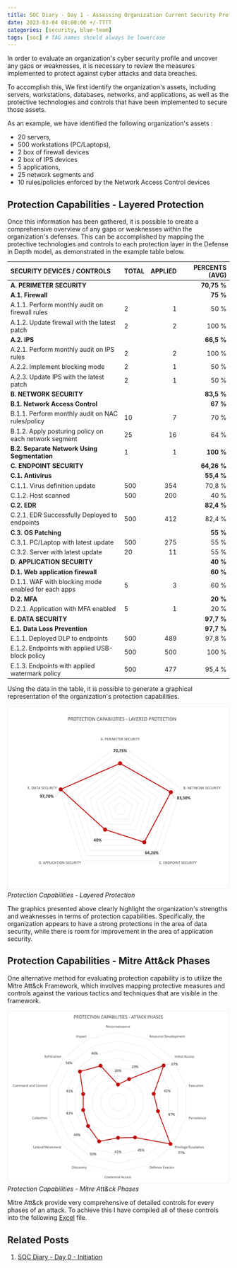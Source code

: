 ```yaml
---
title: SOC Diary - Day 1 - Assessing Organization Current Security Profile
date: 2023-03-04 08:00:00 +/-TTTT
categories: [security, blue-team]
tags: [soc] # TAG names should always be lowercase
---
```


In order to evaluate an organization's cyber security profile and uncover any gaps or weaknesses, it is necessary to review the measures implemented to protect against cyber attacks and data breaches.

To accomplish this, We first identify the organization's assets, including servers, workstations, databases, networks, and applications, as well as the protective technologies and controls that have been implemented to secure those assets.

As an example, we have identified the following organization's assets :

- 20 servers,
- 500 workstations (PC/Laptops),
- 2 box of firewall devices
- 2 box of IPS devices
- 5 applications,
- 25 network segments and
- 10 rules/policies enforced by the Network Access Control devices

## Protection Capabilities - Layered Protection

Once this information has been gathered, it is possible to create a comprehensive overview of any gaps or weaknesses within the organization's defenses. This can be accomplished by mapping the protective technologies and controls to each protection layer in the Defense in Depth model, as demonstrated in the example table below.

| SECURITY DEVICES / CONTROLS                           | TOTAL | APPLIED | PERCENTS (AVG) |
| :---------------------------------------------------- | :---- | ------: | -------------: |
| **A. PERIMETER SECURITY**                             |       |         |    **70,75 %** |
| **A.1. Firewall**                                     |       |         |       **75 %** |
| A.1.1. Perform monthly audit on firewall rules        | 2     |       1 |           50 % |
| A.1.2. Update firewall with the latest patch          | 2     |       2 |          100 % |
| **A.2. IPS**                                          |       |         |     **66,5 %** |
| A.2.1. Perform monthly audit on IPS rules             | 2     |       2 |          100 % |
| A.2.2. Implement blocking mode                        | 2     |       1 |           50 % |
| A.2.3. Update IPS with the latest patch               | 2     |       1 |           50 % |
| **B. NETWORK SECURITY**                               |       |         |     **83,5 %** |
| **B.1. Network Access Control**                       |       |         |       **67 %** |
| B.1.1. Perform monthly audit on NAC rules/policy      | 10    |       7 |           70 % |
| B.1.2. Apply posturing policy on each network segment | 25    |      16 |           64 % |
| **B.2. Separate Network Using Segmentation**          | 1     |       1 |      **100 %** |
| **C. ENDPOINT SECURITY**                              |       |         |    **64,26 %** |
| **C.1. Antivirus**                                    |       |         |     **55,4 %** |
| C.1.1. Virus definition update                        | 500   |     354 |         70,8 % |
| C.1.2. Host scanned                                   | 500   |     200 |           40 % |
| **C.2. EDR**                                          |       |         |     **82,4 %** |
| C.2.1. EDR Successfully Deployed to endpoints         | 500   |     412 |         82,4 % |
| **C.3. OS Patching**                                  |       |         |       **55 %** |
| C.3.1. PC/Laptop with latest update                   | 500   |     275 |           55 % |
| C.3.2. Server with latest update                      | 20    |      11 |           55 % |
| **D. APPLICATION SECURITY**                           |       |         |       **40 %** |
| **D.1. Web application firewall**                     |       |         |       **60 %** |
| D.1.1. WAF with blocking mode enabled for each apps   | 5     |       3 |           60 % |
| **D.2. MFA**                                          |       |         |       **20 %** |
| D.2.1. Application with MFA enabled                   | 5     |       1 |           20 % |
| **E. DATA SECURITY**                                  |       |         |     **97,7 %** |
| **E.1. Data Loss Prevention**                         |       |         |     **97,7 %** |
| E.1.1. Deployed DLP to endpoints                      | 500   |     489 |         97,8 % |
| E.1.2. Endpoints with applied USB-block policy        | 500   |     500 |          100 % |
| E.1.3. Endpoints with applied watermark policy        | 500   |     477 |         95,4 % |

Using the data in the table, it is possible to generate a graphical representation of the organization's protection capabilities.

![protection capabilities](assets/img/2023-03-03/layered-protection.png)
_Protection Capabilities - Layered Protection_

The graphics presented above clearly highlight the organization's strengths and weaknesses in terms of protection capabilities. Specifically, the organization appears to have a strong protections in the area of data security, while there is room for improvement in the area of application security.

## Protection Capabilities - Mitre Att&ck Phases

One alternative method for evaluating protection capability is to utilize the Mitre Att&ck Framework, which involves mapping protective measures and controls against the various tactics and techniques that are visible in the framework.

![protection capabilities - Mitre Att&ck Phases](assets/img/2023-03-03/attack-phases.png)
_Protection Capabilities - Mitre Att&ck Phases_

Mitre Att&ck provide very comprehensive of detailed controls for every phases of an attack. To achieve this I have compiled all of these controls into the following [Excel](assets/img/2023-03-03/attack-phases.png) file.

## Related Posts

1. [SOC Diary - Day 0 - Initiation](https://sensibleclown.com/posts/soc-diary-day-0/)
